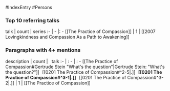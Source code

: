 #IndexEntry #Persons

### Top 10 referring talks
talk | count | series
:- | - |: -
[[The Practice of Compassion]] | 1 | [[2007 Lovingkindness and Compassion As a Path to Awakening]]

### Paragraphs with 4+ mentions
description | count | &nbsp;&nbsp;talk
:- | : - | : -
[[The Practice of Compassion#Gertrude Stein "What's the question"\|Gertrude Stein: "What's the question?"]] &nbsp;&nbsp;[[0201 The Practice of Compassion#^2-5\|.]] &nbsp; **[[0201 The Practice of Compassion#^3-1\|.]]** &nbsp; [[0201 The Practice of Compassion#^3-2\|.]] | 1 | [[The Practice of Compassion]]

